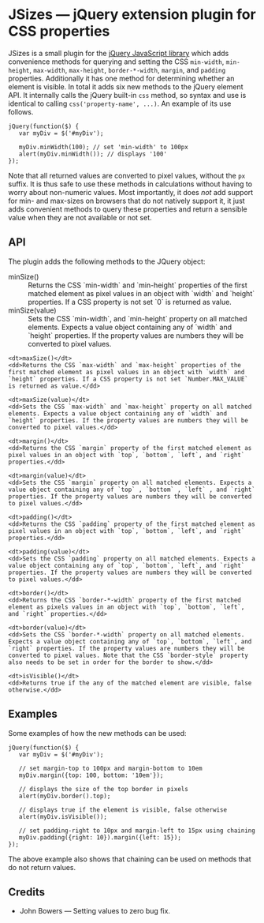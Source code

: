 # JSizes ― jQuery extension plugin for CSS properties

JSizes is a small plugin for the [jQuery JavaScript library](http://jquery.com/) which adds convenience methods for querying and setting the CSS `min-width`, `min-height`, `max-width`, `max-height`, `border-*-width`, `margin`, and `padding` properties. Additionally it has one method for determining whether an element is visible. In total it adds six new methods to the jQuery element API. It internally calls the jQuery built-in `css` method, so syntax and use is identical to calling `css('property-name', ...)`. An example of its use follows.

    jQuery(function($) {
       var myDiv = $('#myDiv');
    
       myDiv.minWidth(100); // set 'min-width' to 100px
       alert(myDiv.minWidth()); // displays '100'
    });

Note that all returned values are converted to pixel values, without the `px` suffix. It is thus safe to use these methods in calculations without having to worry about non-numeric values. Most importantly, it does *not* add support for min- and max-sizes on browsers that do not natively support it, it just adds convenient methods to query these properties and return a sensible value when they are not available or not set.

## API

The plugin adds the following methods to the JQuery object:

<dl>
    <dt>minSize()</dt>
    <dd>Returns the CSS `min-width` and `min-height` properties of the first matched element as pixel values in an object with `width` and `height` properties. If a CSS property is not set `0` is returned as value.
</dd>
    <dt>minSize(value)</dt>
    <dd>Sets the CSS `min-width`, and `min-height` property on all matched elements. Expects a value object containing any of `width` and `height` properties. If the property values are numbers they will be converted to pixel values.</dd>
    
    <dt>maxSize()</dt>
    <dd>Returns the CSS `max-width` and `max-height` properties of the first matched element as pixel values in an object with `width` and `height` properties. If a CSS property is not set `Number.MAX_VALUE` is returned as value.</dd>
    
    <dt>maxSize(value)</dt>
    <dd>Sets the CSS `max-width` and `max-height` property on all matched elements. Expects a value object containing any of `width` and `height` properties. If the property values are numbers they will be converted to pixel values.</dd>
    
    <dt>margin()</dt>
    <dd>Returns the CSS `margin` property of the first matched element as pixel values in an object with `top`, `bottom`, `left`, and `right` properties.</dd>
    
    <dt>margin(value)</dt>
    <dd>Sets the CSS `margin` property on all matched elements. Expects a value object containing any of `top` , `bottom` , `left` , and `right` properties. If the property values are numbers they will be converted to pixel values.</dd>
    
    <dt>padding()</dt>
    <dd>Returns the CSS `padding` property of the first matched element as pixel values in an object with `top`, `bottom`, `left`, and `right` properties.</dd>
    
    <dt>padding(value)</dt>
    <dd>Sets the CSS `padding` property on all matched elements. Expects a value object containing any of `top`, `bottom`, `left`, and `right` properties. If the property values are numbers they will be converted to pixel values.</dd>
    
    <dt>border()</dt>
    <dd>Returns the CSS `border-*-width` property of the first matched element as pixels values in an object with `top`, `bottom`, `left`, and `right` properties.</dd>
    
    <dt>border(value)</dt>
    <dd>Sets the CSS `border-*-width` property on all matched elements. Expects a value object containing any of `top`, `bottom`, `left`, and `right` properties. If the property values are numbers they will be converted to pixel values. Note that the CSS `border-style` property also needs to be set in order for the border to show.</dd>
    
    <dt>isVisible()</dt>
    <dd>Returns true if the any of the matched element are visible, false otherwise.</dd>
</dl>

## Examples

Some examples of how the new methods can be used:

    jQuery(function($) {
       var myDiv = $('#myDiv');
    
       // set margin-top to 100px and margin-bottom to 10em
       myDiv.margin({top: 100, bottom: '10em'});
    
       // displays the size of the top border in pixels
       alert(myDiv.border().top);
    
       // displays true if the element is visible, false otherwise
       alert(myDiv.isVisible());
    
       // set padding-right to 10px and margin-left to 15px using chaining
       myDiv.padding({right: 10}).margin({left: 15});
    });

The above example also shows that chaining can be used on methods that do not return values.

## Credits

* John Bowers ― Setting values to zero bug fix.